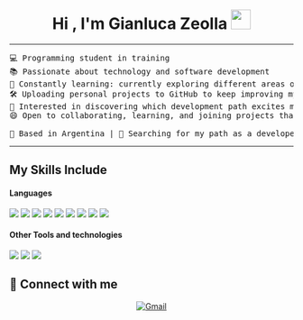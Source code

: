 <h1 align="center">Hi , I'm Gianluca Zeolla <img src="https://media.giphy.com/media/hvRJCLFzcasrR4ia7z/giphy.gif" width="35"></h1>

</h1>

<hr>

<pre>
💻 Programming student in training
📚 Passionate about technology and software development
🚀 Constantly learning: currently exploring different areas of programming
🛠️ Uploading personal projects to GitHub to keep improving my skills
🌱 Interested in discovering which development path excites me the most
😄 Open to collaborating, learning, and joining projects that challenge me

📍 Based in Argentina | 🎯 Searching for my path as a developer
</pre>
<hr>

## My Skills Include

<h4> Languages </h4>
<span> 
  <img src="https://img.shields.io/badge/HTML5-E34F26?style=for-the-badge&logo=html5&logoColor=white">
  <img src="https://img.shields.io/badge/CSS3-1572B6?style=for-the-badge&logo=css3&logoColor=white">
  <img src="https://img.shields.io/badge/JavaScript-F7DF1E?style=for-the-badge&logo=javascript&logoColor=black">
  <img src="https://img.shields.io/badge/Java-ED8B00?style=for-the-badge&logo=java&logoColor=white">
  <img src= "https://img.shields.io/badge/kotlin-%237F52FF.svg?style=for-the-badge&logo=kotlin&logoColor=white">
  <img src="https://img.shields.io/badge/SQL-336791?style=for-the-badge&logo=postgresql&logoColor=white">
 
  <img src="https://img.shields.io/badge/Visual%20Studio%20Code-0078d7.svg?style=for-the-badge&logo=visual-studio-code&logoColor=white">
  <img src= "https://img.shields.io/badge/android%20studio-346ac1?style=for-the-badge&logo=android%20studio&logoColor=white">
  <img src= "https://img.shields.io/badge/node.js-6DA55F?style=for-the-badge&logo=node.js&logoColor=white">
  
  <h4> Other Tools and technologies </h4>
  <img src= "https://img.shields.io/badge/git-%23F05033.svg?style=for-the-badge&logo=git&logoColor=white">
  <img src= "https://img.shields.io/badge/Trello-%23026AA7.svg?style=for-the-badge&logo=Trello&logoColor=white">
  <img src="https://img.shields.io/badge/Fedora-294172?style=for-the-badge&logo=fedora&logoColor=white">
 


</span>

## 🤝 Connect with me

<p align="center">
	<a href="mailto:gianluze14@gmail.com"><img img src="https://img.shields.io/badge/Gmail-D14836?style=for-the-badge&logo=gmail&logoColor=white" alt="Gmail"/></a>
</p>
